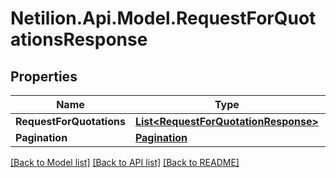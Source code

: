 # Netilion.Api.Model.RequestForQuotationsResponse
## Properties

Name | Type | Description | Notes
------------ | ------------- | ------------- | -------------
**RequestForQuotations** | [**List&lt;RequestForQuotationResponse&gt;**](RequestForQuotationResponse.md) |  | [optional] 
**Pagination** | [**Pagination**](Pagination.md) |  | [optional] 

[[Back to Model list]](../README.md#documentation-for-models) [[Back to API list]](../README.md#documentation-for-api-endpoints) [[Back to README]](../README.md)

